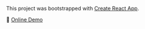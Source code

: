 This project was bootstrapped with [Create React App](https://github.com/facebook/create-react-app).

📌 [Online Demo](https://glt.vercel.app/)
